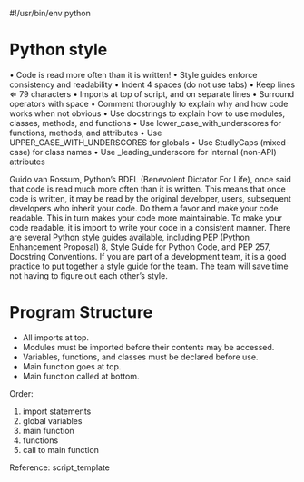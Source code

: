 #!/usr/bin/env python

# Python style
• Code is read more often than it is written!
• Style guides enforce consistency and readability
• Indent 4 spaces (do not use tabs)
• Keep lines ⇐ 79 characters
• Imports at top of script, and on separate lines
• Surround operators with space
• Comment thoroughly to explain why and how code works when not obvious
• Use docstrings to explain how to use modules, classes, methods, and functions
• Use lower_case_with_underscores for functions, methods, and attributes
• Use UPPER_CASE_WITH_UNDERSCORES for globals
• Use StudlyCaps (mixed-case) for class names
• Use _leading_underscore for internal (non-API) attributes

Guido van Rossum, Python’s BDFL (Benevolent Dictator For Life), once said that code is read much more often than it is written.
This means that once code is written, it may be read by the original developer, users, subsequent developers who inherit your code.
Do them a favor and make your code readable. This in turn makes your code more maintainable.
To make your code readable, it is import to write your code in a consistent manner.
There are several Python style guides available, including PEP (Python Enhancement Proposal) 8, Style Guide for Python Code, and PEP 257, Docstring Conventions.
If you are part of a development team, it is a good practice to put together a style guide for the team.
The team will save time not having to figure out each other’s style.

# Program Structure
- All imports at top.
- Modules must be imported before their contents may be accessed.
- Variables, functions, and classes must be declared before use.
- Main function goes at top.
- Main function called at bottom.

Order:
1. import statements
2. global variables
3. main function
4. functions
5. call to main function

Reference:
    script_template
